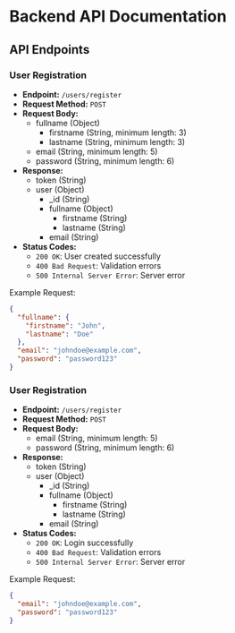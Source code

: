 # Backend API Documentation

## API Endpoints

### User Registration

* **Endpoint:** `/users/register`
* **Request Method:** `POST`
* **Request Body:**
	+ fullname (Object)
		- firstname (String, minimum length: 3)
		- lastname (String, minimum length: 3)
	+ email (String, minimum length: 5)
	+ password (String, minimum length: 6)
* **Response:**
	+ token (String)
	+ user (Object)
		- _id (String)
		- fullname (Object)
			- firstname (String)
			- lastname (String)
		- email (String)
* **Status Codes:**
	+ `200 OK`: User created successfully
	+ `400 Bad Request`: Validation errors
	+ `500 Internal Server Error`: Server error

Example Request:
```json
{
  "fullname": {
	"firstname": "John",
	"lastname": "Doe"
  },
  "email": "johndoe@example.com",
  "password": "password123"
}
```

### User Registration

* **Endpoint:** `/users/register`
* **Request Method:** `POST`
* **Request Body:**
	+ email (String, minimum length: 5)
	+ password (String, minimum length: 6)
* **Response:**
	+ token (String)
	+ user (Object)
		- _id (String)
		- fullname (Object)
			- firstname (String)
			- lastname (String)
		- email (String)
* **Status Codes:**
	+ `200 OK`: Login successfully
	+ `400 Bad Request`: Validation errors
	+ `500 Internal Server Error`: Server error

Example Request:
```json
{
  "email": "johndoe@example.com",
  "password": "password123"
}
```
